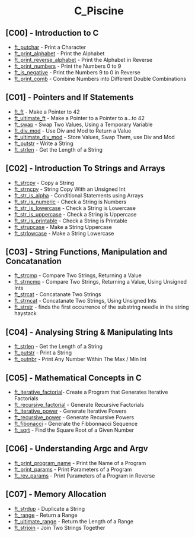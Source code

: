 <div align="center">

# C_Piscine

</div>

## [C00] - Introduction to C

- [ft_putchar](https://github.com/#)				 - Print a Character
- [ft_print_alphabet](https://github.com/#) 		- Print the Alphabet
- [ft_print_reverse_alphabet](https://github.com/#) - Print the Alphabet in Reverse
- [ft_print_numbers](https://github.com/#) 			- Print the Numbers 0 to 9
- [ft_is_negative](https://github.com/#)		 	- Print the Numbers 9 to 0 in Reverse
- [ft_print_comb](https://github.com/#)				- Combine Numbers into Different Double Combinations

## [C01] - Pointers and If Statements

- [ft_ft](https://github.com/#)					- Make a Pointer to 42
- [ft_ultimate_ft](https://github.com/#) 		- Make a Pointer to a Pointer to a...to 42
- [ft_swap](https://github.com/#) 				- Swap Two Values, Using a Temporary Variable
- [ft_div_mod](https://github.com/#) 			- Use Div and Mod to Return a Value
- [ft_ultimate_div_mod](https://github.com/#) 	- Store Values, Swap Them, use Div and Mod
- [ft_putstr](https://github.com/#) 			- Write a String
- [ft_strlen](https://github.com/#) 			- Get the Length of a String

## [C02] - Introduction To Strings and Arrays

- [ft_strcpy](https://github.com/#) 			- Copy a String
- [ft_strncpy](https://github.com/#) 			- String Copy With an Unsigned Int
- [ft_str_is_alpha](https://github.com/#) 		- Conditional Statements using Arrays
- [ft_str_is_numeric](https://github.com/#) 	- Check a String is Numbers
- [ft_str_is_lowercase](https://github.com/#) 	- Check a String is Lowercase
- [ft_str_is_uppercase](https://github.com/#) 	- Check a String is Uppercase
- [ft_str_is_printable](https://github.com/#) 	- Check a String is Printable
- [ft_strupcase](https://github.com/#)			- Make a String Uppercase
- [ft_strlowcase](https://github.com/#) 		- Make a String Lowercase

## [C03] - String Functions, Manipulation and Concatanation

- [ft_strcmp](https://github.com/#)				- Compare Two Strings, Returning a Value
- [ft_strncmp](https://github.com/#) 			- Compare Two Strings, Returning a Value, Using Unsigned Ints
- [ft_strcat](https://github.com/#) 			- Concatanate Two Strings
- [ft_strncat](https://github.com/#) 			- Concatanate Two Strings, Using Unsigned Ints
- [ft_strstr](https://github.com/#) 			- finds the first occurrence of the substring needle in the string haystack

## [C04] - Analysing String & Manipulating Ints

- [ft_strlen](https://github.com/#) 			- Get the Length of a String
- [ft_putstr](https://github.com/#) 			- Print a String
- [ft_putnbr](https://github.com/#) 			- Print Any Number Within The Max / Min Int

## [C05] - Mathematical Concepts in C

- [ft_iterative_factorial](https://github.com/#)- Create a Program that Generates Iterative Factorials
- [ft_recursive_factorial](https://github.com/#) - Generate Recursive Factorials
- [ft_iterative_power](https://github.com/#) 	- Generate Iterative Powers
- [ft_recursive_power](https://github.com/#) 	- Generate Recursive Powers
- [ft_fibonacci](https://github.com/#) 			- Generate the Fibbonnacci Sequence
- [ft_sqrt](https://github.com/#) 				- Find the Square Root of a Given Number

## [C06] - Understanding Argc and Argv

- [ft_print_program_name](https://github.com/#)	- Print the Name of a Program
- [ft_print_params](https://github.com/#) 		- Print Parameters of a Program
- [ft_rev_params](https://github.com/#) 		- Print Parameters of a Program in Reverse

## [C07] - Memory Allocation

- [ft_strdup](https://github.com/#)				- Duplicate a String
- [ft_range](https://github.com/#) 				- Return a Range
- [ft_ultimate_range](https://github.com/#) 	- Return the Length of a Range
- [ft_strjoin](https://github.com/#) 			- Join Two Strings Together
